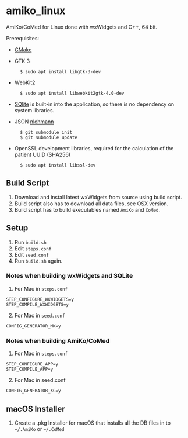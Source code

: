 # amiko_linux
AmiKo/CoMed for Linux done with wxWidgets and C++, 64 bit.

Prerequisites:

- [CMake](https://cmake.org/)

- GTK 3

        $ sudo apt install libgtk-3-dev

- WebKit2

        $ sudo apt install libwebkit2gtk-4.0-dev

- [SQlite](https://www.sqlite.org/) is built-in into the application, so there is no dependency on system libraries.

- JSON [nlohmann](https://github.com/nlohmann/json)

		$ git submodule init
		$ git submodule update

- OpenSSL development libraries, required for the calculation of the patient UUID (SHA256)

        $ sudo apt install libssl-dev

## Build Script
1. Download and install latest wxWidgets from source using build script.
2. Build script also has to download all data files, see OSX version.
3. Build script has to build executables named `AmiKo` and `CoMed`.

## Setup
1. Run `build.sh`
2. Edit `steps.conf`
3. Edit `seed.conf`
4. Run `build.sh` again.

### Notes when building wxWidgets and SQLite
1. For Mac in `steps.conf`
```
STEP_CONFIGURE_WXWIDGETS=y
STEP_COMPILE_WXWIDGETS=y
```
2. For Mac in `seed.conf`
```
CONFIG_GENERATOR_MK=y
```
### Notes when building AmiKo/CoMed
1. For Mac in `steps.conf`
```
STEP_CONFIGURE_APP=y
STEP_COMPILE_APP=y
```
2. For Mac in seed.conf
```
CONFIG_GENERATOR_XC=y
```

## macOS Installer
1. Create a .pkg Installer for macOS that installs all the DB files in to `~/.AmiKo` or `~/.CoMed`
